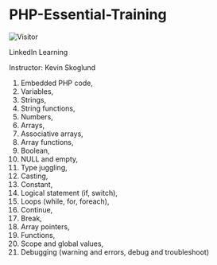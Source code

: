 # PHP-Essential-Training
![Visitor](https://visitor-badge.laobi.icu/badge?page_id=Masrik-Dahir.repoName)

LinkedIn Learning

Instructor: Kevin Skoglund

1. Embedded PHP code, 
2. Variables, 
3. Strings, 
4. String functions, 
5. Numbers, 
6. Arrays, 
7. Associative arrays, 
8. Array functions, 
9. Boolean, 
10. NULL and empty, 
11. Type juggling, 
12. Casting, 
13. Constant, 
14. Logical statement (if, switch), 
15. Loops (while, for, foreach), 
16. Continue, 
17. Break, 
18. Array pointers, 
19. Functions, 
20. Scope and global values, 
21. Debugging (warning and errors, debug and troubleshoot) 
